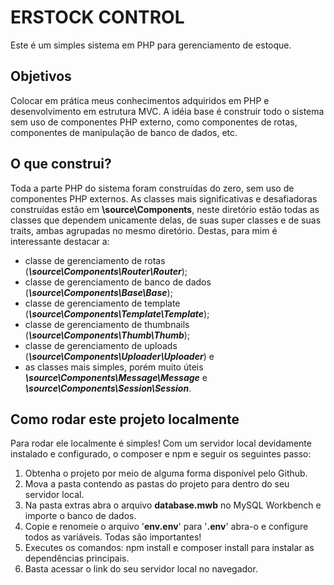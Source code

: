 # ERSTOCK CONTROL
Este é um simples sistema em PHP para gerenciamento de estoque.

## Objetivos
Colocar em prática meus conhecimentos adquiridos em PHP e desenvolvimento em estrutura MVC. A idéia base é construir todo o sistema sem uso
de componentes PHP externo, como componentes de rotas, componentes de manipulação de banco de dados, etc.

## O que construi?
Toda a parte PHP do sistema foram construídas do zero, sem uso de componentes PHP externos. As classes mais significativas e desafiadoras construídas estão em <b>\source\Components</b>, neste diretório estão todas as classes que dependem unicamente delas, de suas super classes e de suas traits, ambas agrupadas no mesmo diretório. Destas, para mim é interessante destacar a:

- classe de gerenciamento de rotas (<b><i>\source\Components\Router\Router</i></b>);
- classe de gerenciamento de banco de dados (<b><i>\source\Components\Base\Base</i></b>);
- classe de gerenciamento de template (<b><i>\source\Components\Template\Template</i></b>);
- classe de gerenciamento de thumbnails (<b><i>\source\Components\Thumb\Thumb</i></b>);
- classe de gerenciamento de uploads (<b><i>\source\Components\Uploader\Uploader</i></b>) e
- as classes mais simples, porém muito úteis <b><i>\source\Components\Message\Message</i></b> e <b><i>\source\Components\Session\Session</i></b>.

## Como rodar este projeto localmente
Para rodar ele localmente é simples! Com um servidor local devidamente instalado e configurado, o composer e npm e seguir os seguintes passo:
1. Obtenha o projeto por meio de alguma forma disponível pelo Github.
2. Mova a pasta contendo as pastas do projeto para dentro do seu servidor local.
3. Na pasta extras abra o arquivo <b>database.mwb</b> no MySQL Workbench e importe o banco de dados.
4. Copie e renomeie o arquivo '<b>env.env</b>' para '<b>.env</b>' abra-o e configure todos as variáveis. Todas são importantes!
5. Executes os comandos: npm install e composer install para instalar as dependências principais.
6. Basta acessar o link do seu servidor local no navegador.